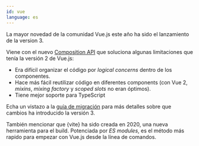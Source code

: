 ```yaml
---
id: vue  
language: es
---
```


La mayor novedad de la comunidad Vue.js este año ha sido el lanzamiento de la version 3.

Viene con el nuevo [Composition API](https://v3.vuejs.org/api/composition-api.html) que soluciona algunas limitaciones que tenía la versión 2 de Vue.js:

- Era difícil organizar el código por *logical concerns* dentro de los componentes.
- Hace más fácil reutilizar código en diferentes components (con Vue 2, *mixins*, *mixing factory* y *scoped slots* no eran óptimos).
- Tiene mejor soporte para TypeScript

Echa un vistazo a la [guía de migración](https://v3.vuejs.org/guide/migration/introduction.html) para más detalles sobre que cambios ha introducido la versión 3.

También mencionar que {vite} ha sido creada en 2020, una nueva herramienta para el build. Potenciada por *ES modules*, es el método más rapido para empezar con Vue.js desde la línea de comandos.
